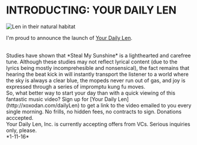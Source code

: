 INTRODUCTING: YOUR DAILY LEN
===

<img src='http://i.imgur.com/1JNPHR1.png' title='Len in their natural habitat' alt='Len in their natural habitat '/>

<br />

I'm proud to announce the launch of [Your Daily Len](http://xoxodan.com/dailyLen). 

<br />
Studies have shown that *Steal My Sunshine* is a lighthearted and carefree tune. Although these studies may not reflect lyrical content (due to the lyrics being mostly incomprehesible and nonsensical), the fact remains that hearing the beat kick in will instantly transport the listener to a world where the sky is always a clear blue, the mopeds never run out of gas, and joy is expressed through a series of impromptu kung fu moves. 

<br />
So, what better way to start your day than with a quick viewing of this fantastic music video? Sign up for [Your Daily Len](http://xoxodan.com/dailyLen) to get a link to the video emailed to you every single morning. No frills, no hidden fees, no contracts to sign. Donations acccepted. 

<br />
Your Daily Len, Inc. is currently accepting offers from VCs. Serious inquiries only, please.

<br />
*1-11-16*